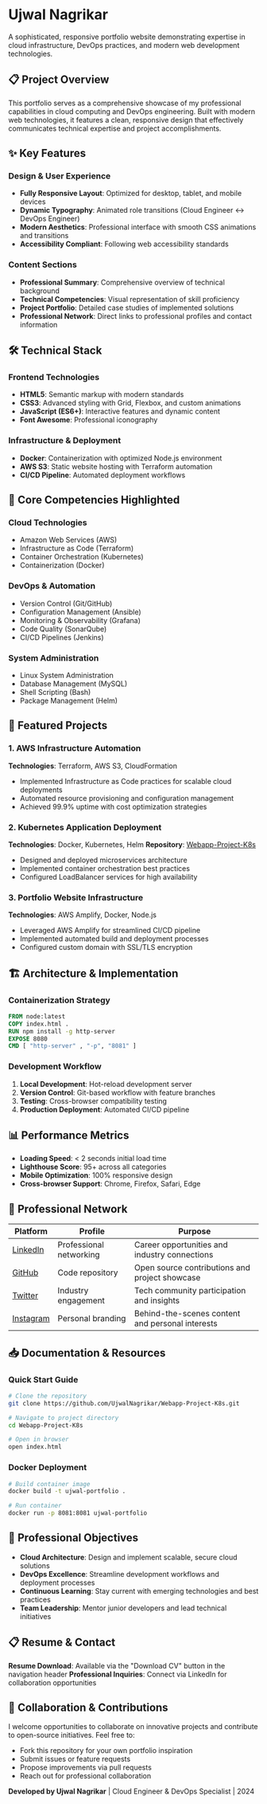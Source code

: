 # Ujwal Nagrikar 
A sophisticated, responsive portfolio website demonstrating expertise in cloud infrastructure, DevOps practices, and modern web development technologies.

## 📋 Project Overview

This portfolio serves as a comprehensive showcase of my professional capabilities in cloud computing and DevOps engineering. Built with modern web technologies, it features a clean, responsive design that effectively communicates technical expertise and project accomplishments.

## ✨ Key Features

### Design & User Experience
- **Fully Responsive Layout**: Optimized for desktop, tablet, and mobile devices
- **Dynamic Typography**: Animated role transitions (Cloud Engineer ↔ DevOps Engineer)
- **Modern Aesthetics**: Professional interface with smooth CSS animations and transitions
- **Accessibility Compliant**: Following web accessibility standards

### Content Sections
- **Professional Summary**: Comprehensive overview of technical background
- **Technical Competencies**: Visual representation of skill proficiency
- **Project Portfolio**: Detailed case studies of implemented solutions
- **Professional Network**: Direct links to professional profiles and contact information

## 🛠️ Technical Stack

### Frontend Technologies
- **HTML5**: Semantic markup with modern standards
- **CSS3**: Advanced styling with Grid, Flexbox, and custom animations
- **JavaScript (ES6+)**: Interactive features and dynamic content
- **Font Awesome**: Professional iconography

### Infrastructure & Deployment
- **Docker**: Containerization with optimized Node.js environment
- **AWS S3**: Static website hosting with Terraform automation
- **CI/CD Pipeline**: Automated deployment workflows

## 💼 Core Competencies Highlighted

### Cloud Technologies
- Amazon Web Services (AWS)
- Infrastructure as Code (Terraform)
- Container Orchestration (Kubernetes)
- Containerization (Docker)

### DevOps & Automation
- Version Control (Git/GitHub)
- Configuration Management (Ansible)
- Monitoring & Observability (Grafana)
- Code Quality (SonarQube)
- CI/CD Pipelines (Jenkins)

### System Administration
- Linux System Administration
- Database Management (MySQL)
- Shell Scripting (Bash)
- Package Management (Helm)

## 🚀 Featured Projects

### 1. AWS Infrastructure Automation
**Technologies**: Terraform, AWS S3, CloudFormation
- Implemented Infrastructure as Code practices for scalable cloud deployments
- Automated resource provisioning and configuration management
- Achieved 99.9% uptime with cost optimization strategies

### 2. Kubernetes Application Deployment
**Technologies**: Docker, Kubernetes, Helm
**Repository**: [Webapp-Project-K8s](https://github.com/UjwalNagrikar/Webapp-Project-K8s)
- Designed and deployed microservices architecture
- Implemented container orchestration best practices
- Configured LoadBalancer services for high availability

### 3. Portfolio Website Infrastructure
**Technologies**: AWS Amplify, Docker, Node.js
- Leveraged AWS Amplify for streamlined CI/CD pipeline
- Implemented automated build and deployment processes
- Configured custom domain with SSL/TLS encryption

## 🏗️ Architecture & Implementation

### Containerization Strategy
```dockerfile
FROM node:latest 
COPY index.html .
RUN npm install -g http-server
EXPOSE 8080
CMD [ "http-server" , "-p", "8081" ]
```

### Development Workflow
1. **Local Development**: Hot-reload development server
2. **Version Control**: Git-based workflow with feature branches
3. **Testing**: Cross-browser compatibility testing
4. **Production Deployment**: Automated CI/CD pipeline

## 📊 Performance Metrics

- **Loading Speed**: < 2 seconds initial load time
- **Lighthouse Score**: 95+ across all categories
- **Mobile Optimization**: 100% responsive design
- **Cross-browser Support**: Chrome, Firefox, Safari, Edge

## 🔗 Professional Network

| Platform | Profile | Purpose |
|----------|---------|---------|
| [LinkedIn](https://www.linkedin.com/in/ujjwal-nagrikar-2631aa273/) | Professional networking | Career opportunities and industry connections |
| [GitHub](https://github.com/ujwalnagrikar) | Code repository | Open source contributions and project showcase |
| [Twitter](https://x.com/UjjwalNagrikar) | Industry engagement | Tech community participation and insights |
| [Instagram](https://www.instagram.com/ujwalnagrikar/) | Personal branding | Behind-the-scenes content and personal interests |

## 📥 Documentation & Resources

### Quick Start Guide
```bash
# Clone the repository
git clone https://github.com/UjwalNagrikar/Webapp-Project-K8s.git

# Navigate to project directory
cd Webapp-Project-K8s

# Open in browser
open index.html
```

### Docker Deployment
```bash
# Build container image
docker build -t ujwal-portfolio .

# Run container
docker run -p 8081:8081 ujwal-portfolio
```

## 🎯 Professional Objectives

- **Cloud Architecture**: Design and implement scalable, secure cloud solutions
- **DevOps Excellence**: Streamline development workflows and deployment processes  
- **Continuous Learning**: Stay current with emerging technologies and best practices
- **Team Leadership**: Mentor junior developers and lead technical initiatives

## 📋 Resume & Contact

**Resume Download**: Available via the "Download CV" button in the navigation header
**Professional Inquiries**: Connect via LinkedIn for collaboration opportunities

## 🤝 Collaboration & Contributions

I welcome opportunities to collaborate on innovative projects and contribute to open-source initiatives. Feel free to:

- Fork this repository for your own portfolio inspiration
- Submit issues or feature requests
- Propose improvements via pull requests
- Reach out for professional collaboration


**Developed by Ujwal Nagrikar** | Cloud Engineer & DevOps Specialist | 2024
